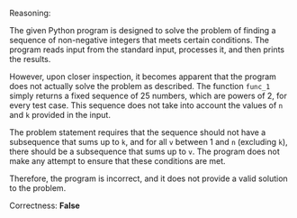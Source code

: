 Reasoning:

The given Python program is designed to solve the problem of finding a sequence of non-negative integers that meets certain conditions. The program reads input from the standard input, processes it, and then prints the results.

However, upon closer inspection, it becomes apparent that the program does not actually solve the problem as described. The function `func_1` simply returns a fixed sequence of 25 numbers, which are powers of 2, for every test case. This sequence does not take into account the values of `n` and `k` provided in the input.

The problem statement requires that the sequence should not have a subsequence that sums up to `k`, and for all `v` between 1 and `n` (excluding `k`), there should be a subsequence that sums up to `v`. The program does not make any attempt to ensure that these conditions are met.

Therefore, the program is incorrect, and it does not provide a valid solution to the problem.

Correctness: **False**
